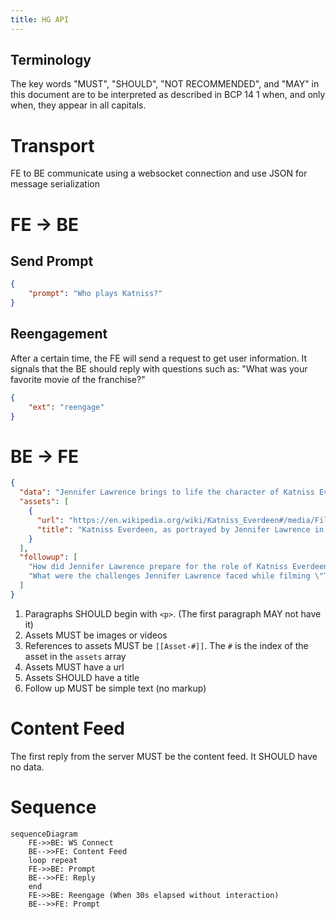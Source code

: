 ```yaml
---
title: HG API
---
```


## Terminology 

The key words "MUST", "SHOULD", "NOT RECOMMENDED", and "MAY" in this document are to be interpreted as described in BCP 14 1 when, and only when, they appear in all capitals.

# Transport

FE to BE communicate using a websocket connection
and use JSON for message serialization

# FE -> BE

## Send Prompt

```json
{
    "prompt": "Who plays Katniss?"
}
```

## Reengagement

After a certain time, the FE will send a request
to get user information. It signals that the BE
should reply with questions such as: "What was
your favorite movie of the franchise?"

```json
{
    "ext": "reengage"
}
```

# BE -> FE

```json
{
  "data": "Jennifer Lawrence brings to life the character of Katniss Everdeen in \"The Hunger Games\" film series, captivating audiences with her powerful portrayal. Known for her resilience and sharp survival skills, Katniss becomes a symbol of hope and rebellion against oppression. Lawrence's performance has been pivotal, earning acclaim for her depth and authenticity in the role.<p>[[Asset-0]]<p>Preparing for Katniss required Lawrence to undergo intense physical training and archery lessons, immersing herself in the character's world. This preparation helped her convincingly navigate the physical and emotional landscapes of the dystopian setting, from the perilous Hunger Games arena to the complexities of her relationships.<p>Jennifer Lawrence's role as Katniss Everdeen not only showcased her acting range but also significantly boosted her career, establishing her as a leading actress in Hollywood. Her portrayal resonates with fans for its strength and vulnerability, making Katniss a memorable and inspiring character.",
  "assets": [
    {
      "url": "https://en.wikipedia.org/wiki/Katniss_Everdeen#/media/File:Katniss_Everdeen.jpg",
      "title": "Katniss Everdeen, as portrayed by Jennifer Lawrence in the film the Hunger Games"
    }
  ],
  "followup": [
    "How did Jennifer Lawrence prepare for the role of Katniss Everdeen?",
    "What were the challenges Jennifer Lawrence faced while filming \"The Hunger Games\"?"
  ]
}
```

1. Paragraphs SHOULD begin with `<p>`. (The first paragraph MAY not have it)
1. Assets MUST be images or videos
1. References to assets MUST be `[[Asset-#]]`. The `#` is the
index of the asset in the `assets` array
1. Assets MUST have a url
1. Assets SHOULD have a title
1. Follow up MUST be simple text (no markup)

# Content Feed

The first reply from the server MUST be the content feed.
It SHOULD have no data.

# Sequence

```mermaid
sequenceDiagram
    FE->>BE: WS Connect
    BE-->>FE: Content Feed
    loop repeat
    FE->>BE: Prompt
    BE-->>FE: Reply
    end
    FE->>BE: Reengage (When 30s elapsed without interaction)
    BE-->>FE: Prompt
```

